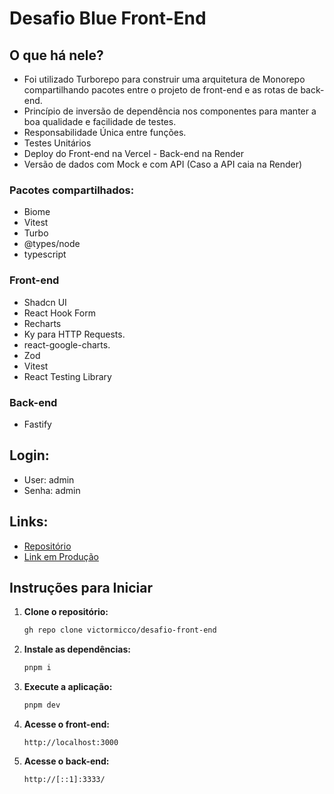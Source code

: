# Desafio Blue Front-End
## O que há nele?
- Foi utilizado Turborepo para construir uma arquitetura de Monorepo compartilhando pacotes entre o projeto de front-end e as rotas de back-end.
- Princípio de inversão de dependência nos componentes para manter a boa qualidade e facilidade de testes.
- Responsabilidade Única entre funções.
- Testes Unitários
- Deploy do Front-end na Vercel - Back-end na Render
- Versão de dados com Mock e com API (Caso a API caia na Render)

### Pacotes compartilhados:
- Biome
- Vitest
- Turbo
- @types/node
- typescript
  
### Front-end
- Shadcn UI
- React Hook Form
- Recharts
- Ky para HTTP Requests.
- react-google-charts.
- Zod
- Vitest
- React Testing Library
  
### Back-end
- Fastify
  
##  Login:
-  User: admin
-  Senha: admin

##  **Links:**  
-  [Repositório](https://github.com/victormicco/desafio-front-end)
-  [Link em Produção](https://desafio-front-end-phi.vercel.app/)


##  Instruções para Iniciar

1. **Clone o repositório:**
   ```bash
   gh repo clone victormicco/desafio-front-end
   ```

2. **Instale as dependências:**
   ```bash
   pnpm i
   ```

3. **Execute a aplicação:**
   ```bash
   pnpm dev
   ```

4. **Acesse o front-end:**
   ```
   http://localhost:3000
   ```

5. **Acesse o back-end:**
   ```
   http://[::1]:3333/
   ```

